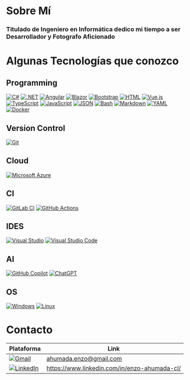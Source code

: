 # Sobre Mí

### Titulado de Ingeniero en Informática dedico mi tiempo a ser Desarrollador y Fotografo Aficionado

# Algunas Tecnologías que conozco

## Programming
[![C#](https://custom-icon-badges.demolab.com/badge/C%23-%23239120.svg?logo=cshrp&logoColor=white)](#)
[![.NET](https://img.shields.io/badge/.NET-512BD4?logo=dotnet&logoColor=fff)](#)
[![Angular](https://img.shields.io/badge/Angular-%23DD0031.svg?logo=angular&logoColor=white)](#)
[![Blazor](https://img.shields.io/badge/Blazor-512BD4?logo=blazor&logoColor=fff)](#)
[![Bootstrap](https://img.shields.io/badge/Bootstrap-7952B3?logo=bootstrap&logoColor=fff)](#)
[![HTML](https://img.shields.io/badge/HTML-%23E34F26.svg?logo=html5&logoColor=white)](#)
[![Vue.js](https://img.shields.io/badge/Vue.js-4FC08D?logo=vuedotjs&logoColor=fff)](#)
[![TypeScript](https://img.shields.io/badge/TypeScript-3178C6?logo=typescript&logoColor=fff)](#)
[![JavaScript](https://img.shields.io/badge/JavaScript-F7DF1E?logo=javascript&logoColor=000)](#)
[![JSON](https://img.shields.io/badge/JSON-000?logo=json&logoColor=fff)](#)
[![Bash](https://img.shields.io/badge/Bash-4EAA25?logo=gnubash&logoColor=fff)](#)
[![Markdown](https://img.shields.io/badge/Markdown-%23000000.svg?logo=markdown&logoColor=white)](#)
[![YAML](https://img.shields.io/badge/YAML-CB171E?logo=yaml&logoColor=fff)](#)
[![Docker](https://img.shields.io/badge/Docker-2496ED?logo=docker&logoColor=fff)](#)

## Version Control
[![Git](https://img.shields.io/badge/Git-F05032?logo=git&logoColor=fff)](#)

## Cloud
[![Microsoft Azure](https://custom-icon-badges.demolab.com/badge/Microsoft%20Azure-0089D6?logo=msazure&logoColor=white)](#)

## CI
[![GitLab CI](https://img.shields.io/badge/GitLab%20CI-FC6D26?logo=gitlab&logoColor=fff)](#)
[![GitHub Actions](https://img.shields.io/badge/GitHub_Actions-2088FF?logo=github-actions&logoColor=white)](#)

## IDES
[![Visual Studio](https://custom-icon-badges.demolab.com/badge/Visual%20Studio-5C2D91.svg?&logo=visual-studio&logoColor=white)](#)
[![Visual Studio Code](https://custom-icon-badges.demolab.com/badge/Visual%20Studio%20Code-0078d7.svg?logo=vsc&logoColor=white)](#)

## AI
[![GitHub Copilot](https://img.shields.io/badge/GitHub%20Copilot-000?logo=githubcopilot&logoColor=fff)](#)
[![ChatGPT](https://img.shields.io/badge/ChatGPT-74aa9c?logo=openai&logoColor=white)](#)

## OS
[![Windows](https://custom-icon-badges.demolab.com/badge/Windows-0078D6?logo=windows11&logoColor=white)](#)
[![Linux](https://img.shields.io/badge/Linux-FCC624?logo=linux&logoColor=black)](#)

# Contacto

| Plataforma | Link |
| ------ | -------|
| [![Gmail](https://img.shields.io/badge/Gmail-D14836?logo=gmail&logoColor=white)](#) | ahumada.enzo@gmail.com |
| [![LinkedIn](https://custom-icon-badges.demolab.com/badge/LinkedIn-0A66C2?logo=linkedin-white&logoColor=fff)](#) | https://www.linkedin.com/in/enzo-ahumada-cl/ |
